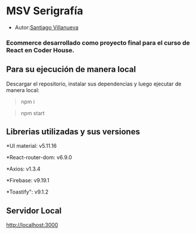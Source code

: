 # MSV Serigrafía 

- Autor:[Santiago Villanueva](https://github.com/SantiVillanueva)

### Ecommerce desarrollado como proyecto final para el curso de React en Coder House. 

## Para su ejecución de manera local

Descargar el repositorio, instalar sus dependencias y luego ejecutar de manera local:

> npm i

> npm start

## Librerias utilizadas y sus versiones

*UI material: v5.11.16

*React-router-dom: v6.9.0

*Axios: v1.3.4

*Firebase: v9.19.1

*Toastify": v9.1.2


## Servidor Local

[http://localhost:3000](http://localhost:3000)

